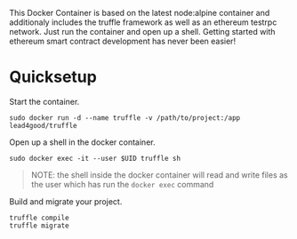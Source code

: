 This Docker Container is based on the latest node:alpine container and additionaly includes the truffle framework as well as an ethereum testrpc network. Just run the container and open up a shell. Getting started with ethereum smart contract development has never been easier!   

# Quicksetup

Start the container.
```
sudo docker run -d --name truffle -v /path/to/project:/app lead4good/truffle
```

Open up a shell in the docker container.
```
sudo docker exec -it --user $UID truffle sh
```
> NOTE: the shell inside the docker container will read and write files as the user which has run the ```docker exec``` command

Build and migrate your project.
```
truffle compile
truffle migrate
```
